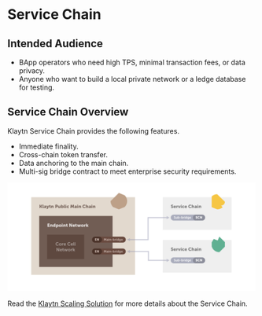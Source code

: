 # Service Chain

## Intended Audience

- BApp operators who need high TPS, minimal transaction fees, or data privacy. 
- Anyone who want to build a local private network or a ledge database for testing.

## Service Chain Overview

Klaytn Service Chain provides the following features.

- Immediate finality. 
- Cross-chain token transfer.
- Data anchoring to the main chain.
- Multi-sig bridge contract to meet enterprise security requirements.

![](../../klaytn/images/sc_connection.png)

Read the [Klaytn Scaling Solution](../../klaytn/scaling-solutions.md) for more details about the Service Chain.